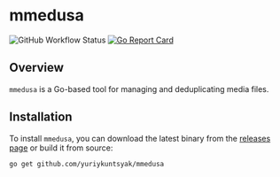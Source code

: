 # mmedusa

![GitHub Workflow Status](https://img.shields.io/github/actions/workflow/status/yuriykuntsyak/mmedusa/.github/workflows/go.yml?branch=main)
[![Go Report Card](https://goreportcard.com/badge/github.com/yuriykuntsyak/mmedusa)](https://goreportcard.com/report/github.com/yuriykuntsyak/mmedusa)


## Overview

`mmedusa` is a Go-based tool for managing and deduplicating media files.

## Installation

To install `mmedusa`, you can download the latest binary from the [releases page](https://github.com/yuriykuntsyak/mmedusa/releases) or build it from source:

```bash
go get github.com/yuriykuntsyak/mmedusa
```